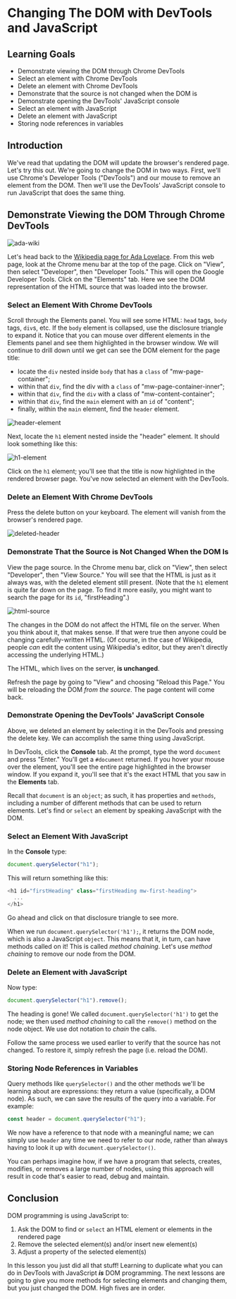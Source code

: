 # Changing The DOM with DevTools and JavaScript

## Learning Goals

- Demonstrate viewing the DOM through Chrome DevTools
- Select an element with Chrome DevTools
- Delete an element with Chrome DevTools
- Demonstrate that the source is not changed when the DOM is
- Demonstrate opening the DevTools' JavaScript console
- Select an element with JavaScript
- Delete an element with JavaScript
- Storing node references in variables

## Introduction

We've read that updating the DOM will update the browser's rendered page. Let's
try this out. We're going to change the DOM in two ways. First, we'll use
Chrome's Developer Tools ("DevTools") and our mouse to remove an element from
the DOM. Then we'll use the DevTools' JavaScript console to run JavaScript that
does the same thing.

## Demonstrate Viewing the DOM Through Chrome DevTools

![ada-wiki](https://curriculum-content.s3.amazonaws.com/phase-0/the-dom-dev-tools/ada-wiki.png)

Let's head back to the [Wikipedia page for Ada Lovelace][ada-wiki]. From this
web page, look at the Chrome menu bar at the top of the page. Click on "View",
then select "Developer", then "Developer Tools." This will open the Google
Developer Tools. Click on the "Elements" tab. Here we see the DOM representation
of the HTML source that was loaded into the browser.

### Select an Element With Chrome DevTools

Scroll through the Elements panel. You will see some HTML: `head` tags, `body`
tags, `div`s, etc. If the `body` element is collapsed, use the disclosure
triangle to expand it. Notice that you can mouse over different elements in the
Elements panel and see them highlighted in the browser window. We will continue
to drill down until we get can see the DOM element for the page title:

- locate the `div` nested inside `body` that has a `class` of
  "mw-page-container";
- within that `div`, find the div with a `class` of "mw-page-container-inner";
- within that `div`, find the `div` with a class of "mw-content-container";
- within that `div`, find the `main` element with an `id` of "content";
- finally, within the `main` element, find the `header` element.

![header-element](https://curriculum-content.s3.amazonaws.com/phase-0/the-dom-dev-tools/header-element.png)

Next, locate the `h1` element nested inside the "header" element. It should look
something like this:

![h1-element](https://curriculum-content.s3.amazonaws.com/phase-0/the-dom-dev-tools/h1-element.png)

Click on the `h1` element; you'll see that the title is now highlighted in the
rendered browser page. You've now selected an element with the DevTools.

### Delete an Element With Chrome DevTools

Press the delete button on your keyboard. The element will vanish from the
browser's rendered page.

![deleted-header](https://curriculum-content.s3.amazonaws.com/phase-0/the-dom-dev-tools/deleted-header.png)

### Demonstrate That the Source is Not Changed When the DOM Is

View the page source. In the Chrome menu bar, click on "View", then select
"Developer", then "View Source." You will see that the HTML is just as it always
was, with the deleted element still present. (Note that the `h1` element is
quite far down on the page. To find it more easily, you might want to search the
page for its `id`, "firstHeading".)

![html-source](https://curriculum-content.s3.amazonaws.com/phase-0/the-dom-dev-tools/html-source.png)

The changes in the DOM do not affect the HTML file on the server. When you think
about it, that makes sense. If that were true then anyone could be changing
carefully-written HTML. (Of course, in the case of Wikipedia, people _can_ edit
the content using Wikipedia's editor, but they aren't directly accessing the
underlying HTML.)

The HTML, which lives on the server, **is unchanged**.

Refresh the page by going to "View" and choosing "Reload this Page." You will be
reloading the DOM _from the source_. The page content will come back.

### Demonstrate Opening the DevTools' JavaScript Console

Above, we deleted an element by selecting it in the DevTools and pressing the
delete key. We can accomplish the same thing using JavaScript.

In DevTools, click the **Console** tab. At the prompt, type the word `document`
and press "Enter." You'll get a `#document` returned. If you hover your mouse
over the element, you'll see the entire page highlighted in the browser window.
If you expand it, you'll see that it's the exact HTML that you saw in the
**Elements** tab.

Recall that `document` is an `object`; as such, it has properties and `methods`,
including a number of different methods that can be used to return elements.
Let's find or `select` an element by speaking JavaScript with the DOM.

### Select an Element With JavaScript

In the **Console** type:

```javascript
document.querySelector("h1");
```

This will return something like this:

```js
<h1 id="firstHeading" class="firstHeading mw-first-heading">
  ...
</h1>
```

Go ahead and click on that disclosure triangle to see more.

When we run `document.querySelector('h1');`, it returns the DOM node, which is
also a JavaScript `object`. This means that it, in turn, can have methods called
on it! This is called _method chaining_. Let's use _method chaining_ to remove
our node from the DOM.

### Delete an Element with JavaScript

Now type:

```javascript
document.querySelector("h1").remove();
```

The heading is gone! We called `document.querySelector('h1')` to get the node;
we then used _method chaining_ to call the `remove()` method on the node object.
We use dot notation to _chain_ the calls.

Follow the same process we used earlier to verify that the source has not
changed. To restore it, simply refresh the page (i.e. reload the DOM).

### Storing Node References in Variables

Query methods like `querySelector()` and the other methods we'll be learning
about are expressions: they return a value (specifically, a DOM node). As such,
we can save the results of the query into a variable. For example:

```js
const header = document.querySelector("h1");
```

We now have a reference to that node with a meaningful name; we can simply use
`header` any time we need to refer to our node, rather than always having to
look it up with `document.querySelector()`.

You can perhaps imagine how, if we have a program that selects, creates,
modifies, or removes a large number of nodes, using this approach will result in
code that's easier to read, debug and maintain.

## Conclusion

DOM programming is using JavaScript to:

1. Ask the DOM to find or `select` an HTML element or elements in the rendered
   page
2. Remove the selected element(s) and/or insert new element(s)
3. Adjust a property of the selected element(s)

In this lesson you just did all that stuff! Learning to duplicate what you can
do in DevTools with JavaScript **_is_** DOM programming. The next lessons are
going to give you more methods for selecting elements and changing them, but you
just changed the DOM. High fives are in order.

[ada-wiki]: https://en.wikipedia.org/wiki/Ada_Lovelace
